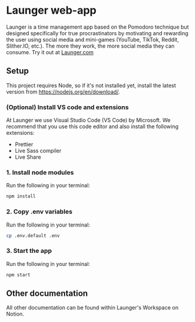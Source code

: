 # Launger web-app
Launger is a time management app based on the Pomodoro technique but designed specifically for true procrastinators by motivating and rewarding the user using social media and mini-games (YouTube, TikTok, Reddit, Slither.IO, etc.). The more they work, the more social media they can consume.
Try it out at [Launger.com](launger.com)

## Setup

This project requires Node, so if it's not installed yet, install the latest version from https://nodejs.org/en/download/.

### (Optional) Install VS code and extensions

At Launger we use Visual Studio Code (VS Code) by Microsoft. We recommend that you use this code editor and also install the following extensions:

- Prettier
- Live Sass compiler
- Live Share

### 1. Install node modules

Run the following in your terminal:

```bash
npm install
```

### 2. Copy .env variables

Run the following in your terminal:

```bash
cp .env.default .env
```

### 3. Start the app

Run the following in your terminal:

```bash
npm start
```

## Other documentation

All other documentation can be found within Launger's Workspace on Notion.

